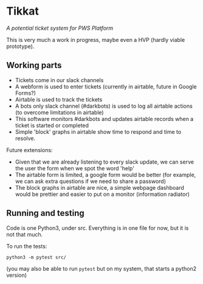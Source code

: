 # Tikkat

_A potential ticket system for PWS Platform_

This is very much a work in progress, maybe even a HVP (hardly viable prototype).

## Working parts

- Tickets come in our slack channels
- A webform is used to enter tickets (currently in airtable, future in Google Forms?)
- Airtable is used to track the tickets
- A bots only slack channel (#darkbots) is used to log all airtable actions (to overcome limitations in airtable)
- This software monitors #darkbots and updates airtable records when a ticket is started or completed
- Simple 'block' graphs in airtable show time to respond and time to resolve.

Future extensions:
- Given that we are already listening to every slack update, we can serve the user the form when we spot the word 'help'
- The airtable form is limited, a google form would be better (for example, we can ask extra questions if we need to share a password)
- The block graphs in airtable are nice, a simple webpage dashboard would be prettier and easier to put on a monitor (information radiator)


## Running and testing

Code is one Python3, under src.  Everything is in one file for now, but it is not that much.

To run the tests:
```
python3 -m pytest src/
```
(you may also be able to run `pytest` but on my system, that starts a python2 version)



